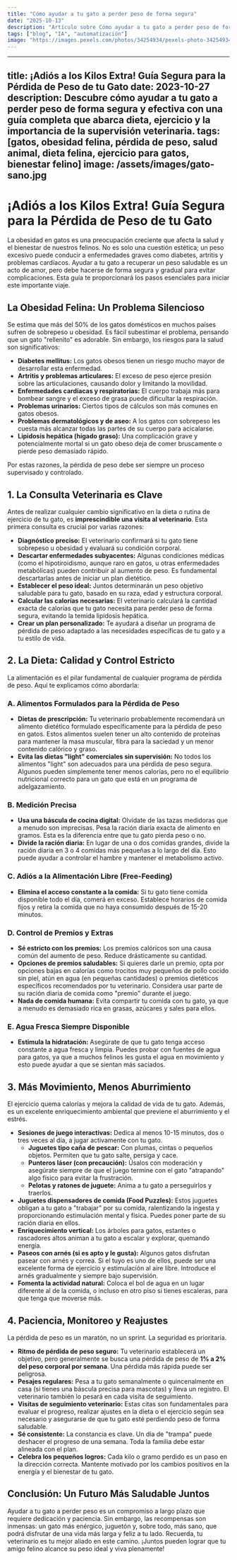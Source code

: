 ```yaml
---
title: "Cómo ayudar a tu gato a perder peso de forma segura"
date: "2025-10-13"
description: "Artículo sobre Cómo ayudar a tu gato a perder peso de forma segura"
tags: ["blog", "IA", "automatización"]
image: "https://images.pexels.com/photos/34254934/pexels-photo-34254934.jpeg?auto=compress&cs=tinysrgb&h=350"
---
```


---
title: ¡Adiós a los Kilos Extra! Guía Segura para la Pérdida de Peso de tu Gato
date: 2023-10-27
description: Descubre cómo ayudar a tu gato a perder peso de forma segura y efectiva con una guía completa que abarca dieta, ejercicio y la importancia de la supervisión veterinaria.
tags: [gatos, obesidad felina, pérdida de peso, salud animal, dieta felina, ejercicio para gatos, bienestar felino]
image: /assets/images/gato-sano.jpg
---

# ¡Adiós a los Kilos Extra! Guía Segura para la Pérdida de Peso de tu Gato

La obesidad en gatos es una preocupación creciente que afecta la salud y el bienestar de nuestros felinos. No es solo una cuestión estética; un peso excesivo puede conducir a enfermedades graves como diabetes, artritis y problemas cardíacos. Ayudar a tu gato a recuperar un peso saludable es un acto de amor, pero debe hacerse de forma segura y gradual para evitar complicaciones. Esta guía te proporcionará los pasos esenciales para iniciar este importante viaje.

## La Obesidad Felina: Un Problema Silencioso

Se estima que más del 50% de los gatos domésticos en muchos países sufren de sobrepeso u obesidad. Es fácil subestimar el problema, pensando que un gato "rellenito" es adorable. Sin embargo, los riesgos para la salud son significativos:

*   **Diabetes mellitus:** Los gatos obesos tienen un riesgo mucho mayor de desarrollar esta enfermedad.
*   **Artritis y problemas articulares:** El exceso de peso ejerce presión sobre las articulaciones, causando dolor y limitando la movilidad.
*   **Enfermedades cardíacas y respiratorias:** El cuerpo trabaja más para bombear sangre y el exceso de grasa puede dificultar la respiración.
*   **Problemas urinarios:** Ciertos tipos de cálculos son más comunes en gatos obesos.
*   **Problemas dermatológicos y de aseo:** A los gatos con sobrepeso les cuesta más alcanzar todas las partes de su cuerpo para acicalarse.
*   **Lipidosis hepática (hígado graso):** Una complicación grave y potencialmente mortal si un gato obeso deja de comer bruscamente o pierde peso demasiado rápido.

Por estas razones, la pérdida de peso debe ser siempre un proceso supervisado y controlado.

## 1. La Consulta Veterinaria es Clave

Antes de realizar cualquier cambio significativo en la dieta o rutina de ejercicio de tu gato, es **imprescindible una visita al veterinario**. Esta primera consulta es crucial por varias razones:

*   **Diagnóstico preciso:** El veterinario confirmará si tu gato tiene sobrepeso u obesidad y evaluará su condición corporal.
*   **Descartar enfermedades subyacentes:** Algunas condiciones médicas (como el hipotiroidismo, aunque raro en gatos, u otras enfermedades metabólicas) pueden contribuir al aumento de peso. Es fundamental descartarlas antes de iniciar un plan dietético.
*   **Establecer el peso ideal:** Juntos determinarán un peso objetivo saludable para tu gato, basado en su raza, edad y estructura corporal.
*   **Calcular las calorías necesarias:** El veterinario calculará la cantidad exacta de calorías que tu gato necesita para perder peso de forma segura, evitando la temida lipidosis hepática.
*   **Crear un plan personalizado:** Te ayudará a diseñar un programa de pérdida de peso adaptado a las necesidades específicas de tu gato y a tu estilo de vida.

## 2. La Dieta: Calidad y Control Estricto

La alimentación es el pilar fundamental de cualquier programa de pérdida de peso. Aquí te explicamos cómo abordarla:

### A. Alimentos Formulados para la Pérdida de Peso

*   **Dietas de prescripción:** Tu veterinario probablemente recomendará un alimento dietético formulado específicamente para la pérdida de peso en gatos. Estos alimentos suelen tener un alto contenido de proteínas para mantener la masa muscular, fibra para la saciedad y un menor contenido calórico y graso.
*   **Evita las dietas "light" comerciales sin supervisión:** No todos los alimentos "light" son adecuados para una pérdida de peso segura. Algunos pueden simplemente tener menos calorías, pero no el equilibrio nutricional correcto para un gato que está en un programa de adelgazamiento.

### B. Medición Precisa

*   **Usa una báscula de cocina digital:** Olvídate de las tazas medidoras que a menudo son imprecisas. Pesa la ración diaria exacta de alimento en gramos. Esta es la diferencia entre que tu gato pierda peso o no.
*   **Divide la ración diaria:** En lugar de una o dos comidas grandes, divide la ración diaria en 3 o 4 comidas más pequeñas a lo largo del día. Esto puede ayudar a controlar el hambre y mantener el metabolismo activo.

### C. Adiós a la Alimentación Libre (Free-Feeding)

*   **Elimina el acceso constante a la comida:** Si tu gato tiene comida disponible todo el día, comerá en exceso. Establece horarios de comida fijos y retira la comida que no haya consumido después de 15-20 minutos.

### D. Control de Premios y Extras

*   **Sé estricto con los premios:** Los premios calóricos son una causa común del aumento de peso. Reduce drásticamente su cantidad.
*   **Opciones de premios saludables:** Si quieres darle un premio, opta por opciones bajas en calorías como trocitos muy pequeños de pollo cocido sin piel, atún en agua (en pequeñas cantidades) o premios dietéticos específicos recomendados por tu veterinario. Considera usar parte de su ración diaria de comida como "premio" durante el juego.
*   **Nada de comida humana:** Evita compartir tu comida con tu gato, ya que a menudo es demasiado rica en grasas, azúcares y sales para ellos.

### E. Agua Fresca Siempre Disponible

*   **Estimula la hidratación:** Asegúrate de que tu gato tenga acceso constante a agua fresca y limpia. Puedes probar con fuentes de agua para gatos, ya que a muchos felinos les gusta el agua en movimiento y esto puede ayudar a que se sientan más saciados.

## 3. Más Movimiento, Menos Aburrimiento

El ejercicio quema calorías y mejora la calidad de vida de tu gato. Además, es un excelente enriquecimiento ambiental que previene el aburrimiento y el estrés.

*   **Sesiones de juego interactivas:** Dedica al menos 10-15 minutos, dos o tres veces al día, a jugar activamente con tu gato.
    *   **Juguetes tipo caña de pescar:** Con plumas, cintas o pequeños objetos. Permiten que tu gato salte, persiga y cace.
    *   **Punteros láser (con precaución):** Úsalos con moderación y asegúrate siempre de que el juego termine con el gato "atrapando" algo físico para evitar la frustración.
    *   **Pelotas y ratones de juguete:** Anima a tu gato a perseguirlos y traerlos.
*   **Juguetes dispensadores de comida (Food Puzzles):** Estos juguetes obligan a tu gato a "trabajar" por su comida, ralentizando la ingesta y proporcionando estimulación mental y física. Puedes poner parte de su ración diaria en ellos.
*   **Enriquecimiento vertical:** Los árboles para gatos, estantes o rascadores altos animan a tu gato a escalar y explorar, quemando energía.
*   **Paseos con arnés (si es apto y le gusta):** Algunos gatos disfrutan pasear con arnés y correa. Si el tuyo es uno de ellos, puede ser una excelente forma de ejercicio y estimulación al aire libre. Introduce el arnés gradualmente y siempre bajo supervisión.
*   **Fomenta la actividad natural:** Coloca el bol de agua en un lugar diferente al de la comida, o incluso en otro piso si tienes escaleras, para que tenga que moverse más.

## 4. Paciencia, Monitoreo y Reajustes

La pérdida de peso es un maratón, no un sprint. La seguridad es prioritaria.

*   **Ritmo de pérdida de peso seguro:** Tu veterinario establecerá un objetivo, pero generalmente se busca una pérdida de peso de **1% a 2% del peso corporal por semana**. Una pérdida más rápida puede ser peligrosa.
*   **Pesajes regulares:** Pesa a tu gato semanalmente o quincenalmente en casa (si tienes una báscula precisa para mascotas) y lleva un registro. El veterinario también lo pesará en cada visita de seguimiento.
*   **Visitas de seguimiento veterinario:** Estas citas son fundamentales para evaluar el progreso, realizar ajustes en la dieta o el ejercicio según sea necesario y asegurarse de que tu gato esté perdiendo peso de forma saludable.
*   **Sé consistente:** La constancia es clave. Un día de "trampa" puede deshacer el progreso de una semana. Toda la familia debe estar alineada con el plan.
*   **Celebra los pequeños logros:** Cada kilo o gramo perdido es un paso en la dirección correcta. Mantente motivado por los cambios positivos en la energía y el bienestar de tu gato.

## Conclusión: Un Futuro Más Saludable Juntos

Ayudar a tu gato a perder peso es un compromiso a largo plazo que requiere dedicación y paciencia. Sin embargo, las recompensas son inmensas: un gato más enérgico, juguetón y, sobre todo, más sano, que podrá disfrutar de una vida más larga y feliz a tu lado. Recuerda, tu veterinario es tu mejor aliado en este camino. ¡Juntos pueden lograr que tu amigo felino alcance su peso ideal y viva plenamente!
